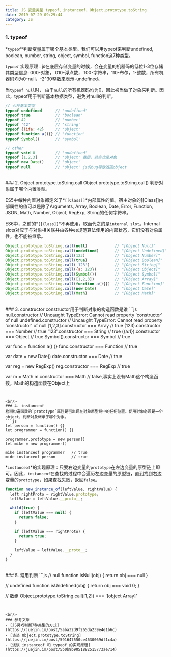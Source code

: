 ```yaml
---
title: JS 变量类型 typeof、instanceof、Object.prototype.toString
date: 2019-07-29 09:29:44
category: JS
---
```



### 1. typeof
*`typeof`*判断变量属于哪个基本类型。我们可以用typeof来判断undefined, boolean, number, string, object, symbol, function这7种类型。

*`typeof`* 实现原理 : js在底层存储变量的时候，会在变量的机器码的低位1-3位存储其类型信息: 000-对象， 010-浮点数， 100-字符串，110-布尔，1-整数，所有机器码均为0-null，-2^30整数来表示-undefined。

当`typeof null`时， 由于`null`的所有机器码均为0，因此被当做了对象来判断。因此，typeof用于判断基本数据类型，避免对null的判断。

```js
// 七种基本类型
typeof undefined      // 'undefined'
typeof true           // 'boolean'
typeof 42             // 'number'
typeof '42'           // 'string'
typeof {life: 42}     // 'object'
typeof function a(){} // 'function'
typeof Symbol()       // 'symbol'

// other
typeof void 0         // 'undefined'
typeof [1,2,3]        // 'object' 数组，其实也是对象
typeof new Date()     // 'object'
typeof null           // 'object' js的bug导致返回object
```




<br/>
### 2. Object.prototype.toString.call
Object.prototype.toString.call() 判断对象属于哪个内置类型。

ES5中每种内置对象都定义了*`[[Class]]`*内部属性的值。宿主对象的[[Class]]内部属性的值可以是除了Arguments, Array, Boolean, Date, Error, Function, JSON, Math, Number, Object, RegExp, String的任何字符串。

ES6中，之前的*`[[Class]]`*不再使用，取而代之的是`internal slot`。Internal slots对应于与对象相关联并由各种es规范算法使用的内部状态，它们没有对象属性，也不能被继承。

```js
Object.prototype.toString.call(null)            // "[Object Null]"  
Object.prototype.toString.call(undefined)       // "[Object Undefined]"
Object.prototype.toString.call(123)             // "[Object Number]"
Object.prototype.toString.call(true)            // "[Object Boolean]"
Object.prototype.toString.call('123')           // "[Object String]"
Object.prototype.toString.call({a: 123})        // "[Object Object]"
Object.prototype.toString.call(Symbol())        // "[Object Symbol]"
Object.prototype.toString.call([1,2,3])         // "[Object Array]"
Object.prototype.toString.call(function a(){})  // "[Object Function]"
Object.prototype.toString.call(new Date)        // "[Object Date]"
Object.prototype.toString.call(Math)            // "[Object Math]"
```



<br/>
### 3. constructor
constructor用于判断对象的构造函数是谁
```js
null.constructor        // Uncaught TypeError: Cannot read property 'constructor' of null
undefined.constructor   // Uncaught TypeError: Cannot read property 'constructor' of null
[1,2,3].constructor === Array     // true
(123).constructor === Number      // true
'123'.constructor === String      // true
({a:1}).constructor === Object    // true
Symbol().constructor === Symbol   // true

var func = function a() {}
func.constructor === Function     // true

var date = new Date()
date.constructor === Date         // true

var reg = new RegExp()
reg.constructor === RegExp        // true

var m = Math
m.constructor === Math            // false,事实上没有Math这个构造函数，Math的构造函数在Object上


```


<br/>
### 4. instanceof
检测构造函数的`prototype`属性是否出现在对象原型链中的任何位置。使用对象必须是一个object，判断对象继承于哪个对象。
```js
let person = function() {}
let programmer = function() {}

programmer.prototype = new person()
let mike = new programmer()

mike instanceof programmer   // true
mide instanceof person       // true
```

*`instanceof`*的实现原理：只要右边变量的`prototype`在左边变量的原型链上即可。因此，`instanceof`在查找的过程中会遍历左边变量的原型链，直到找到右边变量的`prototype`，如果查找失败，返回`false`。

```js
function new_instance_of(leftValue, rightValue) {
  left rightProto = rightValue.prototype;
  leftValue = leftValue.__proto__;

  whild(true) {
    if (leftValue === null) {
      return false;
    }

    if (leftValue === rightProto) {
      return true;
    }

    leftValue = leftValue.__proto__;
  }
}
```



<br/>
### 5. 常用判断
```js
// null
function isNull(obj) {
  return obj === null
}

// undefined
function isUndefined(obj) {
  return obj === void 0;
}

// 数组
Object.prototype.toString.call([1,2]) === '[object Array]'
```


<br/>
### 参考文章
- [JS灵巧判断7种类型的方式](https://juejin.im/post/5aba32d9f265da239e4e1b6c)
- [谈谈 Object.prototype.toString](https://juejin.im/post/591647550ce4630069df1c4a)
- [浅谈 instanceof 和 typeof 的实现原理](https://juejin.im/post/5b0b9b9051882515773ae714)

